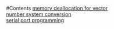 #Contents
[memory deallocation for vector](vec_swap/howto.md)<br>
[number system conversion](num_conversion/howto.md)<br>
[serial port programming](serial_port/howto.md)<br>